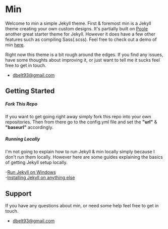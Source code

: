 # Min

Welcome to min a simple Jekyll theme. First & foremost min is a Jekyll theme creating your own custom designs. It's partially built on <a href="http://getpoole.com/">Poole</a> another great starter theme for Jekyll. However it does have a few other features such as compiling Sass(.scss). Feel free to check out a demo of min <a href="http://dbelt93.github.io/min/">here</a>.

Right now this theme is a bit rough around the edges. If you find any issues, have some thoughts about improving it, or just want to tell me it sucks feel free to get in touch.

-   [dbelt93@gmail.com](dbelt93@gmail.com)

## Getting Started

##### Fork This Repo
If you want to get going right away simply fork this repo into your own repositories. Then from there go to the config.yml file and set the <b>"url"</b> & <b>"baseurl"</b> accordingly.

##### Running Locally
I'm not going to explain how to run Jekyll & min locally simply because I don't run them locally. However here are some guides explaining the basics of getting Jekyll setup locally.

-<a href="http://jekyll-windows.juthilo.com/">Run Jekyll on Windows</a>
<br>
-<a href="http://jekyllrb.com/docs/installation/">Installing Jekyll on anything else</a>

## Support
If you have any questions about min, or need some help feel free to get in touch.

-   [dbelt93@gmail.com](dbelt93@gmail.com)
